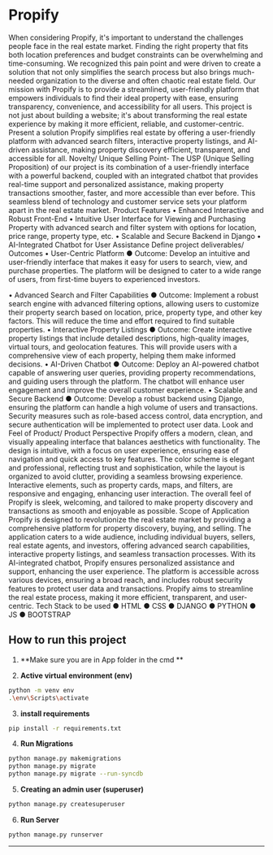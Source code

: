 # Propify
When considering Propify, it's important to understand the challenges people face in the real estate market. Finding the right property that fits both location preferences and budget constraints can be overwhelming and time-consuming. We recognized this pain point and were driven to create a solution that not only simplifies the search process but also brings much-needed organization to the diverse and often chaotic real estate field. Our mission with Propify is to provide a streamlined, user-friendly platform that empowers individuals to find their ideal property with ease, ensuring transparency, convenience, and accessibility for all users. This project is not just about building a website; it's about transforming the real estate experience by making it more efficient, reliable, and customer-centric.
Present a solution
Propify simplifies real estate by offering a user-friendly platform with advanced search filters, interactive property listings, and AI-driven assistance, making property discovery efficient, transparent, and accessible for all.
Novelty/ Unique Selling Point-
The USP (Unique Selling Proposition) of our project is its combination of a user-friendly interface with a powerful backend, coupled with an integrated chatbot that provides real-time support and personalized assistance, making property transactions smoother, faster, and more accessible than ever before. This seamless blend of technology and customer service sets your platform apart in the real estate market.
Product Features
•	Enhanced Interactive and Robust Front-End
•	Intuitive User Interface for Viewing and Purchasing Property with  advanced search and filter system with options for location, price range, property type, etc.
•	Scalable and Secure Backend in Django
•	AI-Integrated Chatbot for User Assistance
Define project deliverables/ Outcomes
•  User-Centric Platform
●	Outcome: Develop an intuitive and user-friendly interface that makes it easy for users to search, view, and purchase properties. The platform will be designed to cater to a wide range of users, from first-time buyers to experienced investors.



•  Advanced Search and Filter Capabilities
●	Outcome: Implement a robust search engine with advanced filtering options, allowing users to customize their property search based on location, price, property type, and other key factors. This will reduce the time and effort required to find suitable properties.
•  Interactive Property Listings
●	Outcome: Create interactive property listings that include detailed descriptions, high-quality images, virtual tours, and geolocation features. This will provide users with a comprehensive view of each property, helping them make informed decisions.
•  AI-Driven Chatbot
●	Outcome: Deploy an AI-powered chatbot capable of answering user queries, providing property recommendations, and guiding users through the platform. The chatbot will enhance user engagement and improve the overall customer experience.
•  Scalable and Secure Backend
●	Outcome: Develop a robust backend using Django, ensuring the platform can handle a high volume of users and transactions. Security measures such as role-based access control, data encryption, and secure authentication will be implemented to protect user data.
Look and Feel of Product/ Product Perspective
Propify offers a modern, clean, and visually appealing interface that balances aesthetics with functionality. The design is intuitive, with a focus on user experience, ensuring ease of navigation and quick access to key features. The color scheme is elegant and professional, reflecting trust and sophistication, while the layout is organized to avoid clutter, providing a seamless browsing experience. Interactive elements, such as property cards, maps, and filters, are responsive and engaging, enhancing user interaction. The overall feel of Propify is sleek, welcoming, and tailored to make property discovery and transactions as smooth and enjoyable as possible.
Scope of Application
Propify is designed to revolutionize the real estate market by providing a comprehensive platform for property discovery, buying, and selling. The application caters to a wide audience, including individual buyers, sellers, real estate agents, and investors, offering advanced search capabilities, interactive property listings, and seamless transaction processes.
With its AI-integrated chatbot, Propify ensures personalized assistance and support, enhancing the user experience. The platform is accessible across various devices, ensuring a broad reach, and includes robust security features to protect user data and transactions.
Propify aims to streamline the real estate process, making it more efficient, transparent, and user-centric.
Tech Stack to be used
●	HTML
●	CSS
●	DJANGO
●	PYTHON
●	JS
●	BOOTSTRAP


## How to run this project

1.  **Make sure you are in App folder in the cmd **


2. **Active virtual environment (env)**
```sh
python -m venv env
.\env\Scripts\activate

```

3. **install requirements**
```sh
pip install -r requirements.txt
```

4. **Run Migrations**

```sh
python manage.py makemigrations
python manage.py migrate
python manage.py migrate --run-syncdb

```
5. **Creating an admin user (superuser)**

```sh
python manage.py createsuperuser
```
6. **Run Server**

```sh
python manage.py runserver
```




<hr>


